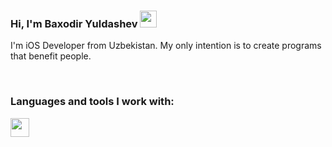 ### Hi, I'm Baxodir Yuldashev <img src="https://media1.giphy.com/media/hvRJCLFzcasrR4ia7z/giphy.gif" width="27px">

I'm iOS Developer from Uzbekistan. My only intention is to create programs that benefit people.

<br />

### Languages and tools I work with:

<code><img src="http://assets.stickpng.com/images/58482ce4cef1014c0b5e4a4c.png" width="30px"></code>
